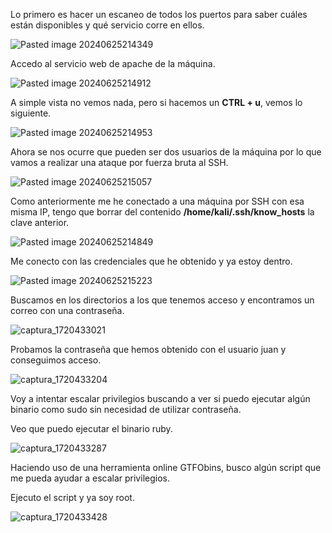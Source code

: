 Lo primero es hacer un escaneo de todos los puertos para saber cuáles están disponibles y qué servicio corre en ellos.

![Pasted image 20240625214349](https://github.com/user-attachments/assets/7188acc5-1757-484f-b01b-50aff032baee)

Accedo al servicio web de apache de la máquina.

![Pasted image 20240625214912](https://github.com/user-attachments/assets/9a146695-a049-4e71-9a95-af4ff14e69db)

A simple vista no vemos nada, pero si hacemos un **CTRL + u**, vemos lo siguiente.

![Pasted image 20240625214953](https://github.com/user-attachments/assets/0ae4c721-04e7-4646-b237-e0cb6e5868ab)

Ahora se nos ocurre que pueden ser dos usuarios de la máquina por lo que vamos a realizar una ataque por fuerza bruta al SSH.

![Pasted image 20240625215057](https://github.com/user-attachments/assets/b024a71f-3038-49d4-a694-b295c666f7ec)

Como anteriormente me he conectado a una máquina por SSH con esa misma IP, tengo que borrar del contenido **/home/kali/.ssh/know_hosts** la clave anterior.

![Pasted image 20240625214849](https://github.com/user-attachments/assets/de8fda77-3a91-47a7-97b8-be21b227cb4a)

Me conecto con las credenciales que he obtenido y ya estoy dentro.

![Pasted image 20240625215223](https://github.com/user-attachments/assets/78f2a72a-6d39-4c4f-b8f5-b4cc63ae1714)

Buscamos en los directorios a los que tenemos acceso y encontramos un correo con una contraseña.

![captura_1720433021](https://github.com/user-attachments/assets/086d3a4d-272d-4ddd-af81-8e538e241309)

Probamos la contraseña que hemos obtenido con el usuario juan y conseguimos acceso.

![captura_1720433204](https://github.com/user-attachments/assets/7ffd4333-1932-42c3-a3ac-ad8c056f8832)

Voy a intentar escalar privilegios buscando a ver si puedo ejecutar algún binario como sudo sin necesidad de utilizar contraseña.

Veo que puedo ejecutar el binario ruby.

![captura_1720433287](https://github.com/user-attachments/assets/4fde75d1-e0fa-4ab1-acf0-716a309815b3)

Haciendo uso de una herramienta online GTFObins, busco algún script que me pueda ayudar a escalar privilegios.

Ejecuto el script y ya soy root.

![captura_1720433428](https://github.com/user-attachments/assets/6caa7541-7f2e-4025-8ce9-1d6cf72d805a)
